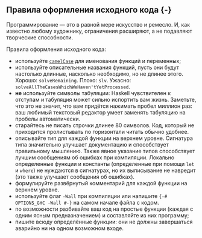 Правила оформления исходного кода {-}
---------------------------------

Программирование — это в равной мере искусство и ремесло.
И, как известно любому художнику, ограничения расширяют, а не подавляют творческие способности.

Правила оформления исходного кода:

- используйте [`camelCase`](https://ru.wikipedia.org/wiki/CamelCase) для именования функций и переменных;
- используйте описательные названия функций, пусть они будут настолько
  длинные, насколько необходимо, но не длинее этого.
  Хорошо: `solveRemaining`. Плохо: `slv`. Ужасно: `solveAllTheCasesWhichWeHaven'tYetProcessed`.
- **не** используйте символы табуляции: Haskell чувствителен к отступам
  и табуляция может сильно испортить вам жизнь. Заметьте, что это не
  значит, что вам придётся нажимать пробел миллион раз: ваш любимый текстовый редактор
  умеет заменять табуляцию на пробелы автоматически.
- старайтесь не писать строчки длинее 80 символов. Код, который не приходится
  пролистывать по горизонтали читать обычно удобнее.
- описывайте тип для каждой функции на верхнем уровне. Сигнатура типа значительно
  улучшает документацию и способствует правильному мышлению. Также явное указание
  типов способствует лучшим сообщениям об ошибках при компиляции.
  Локально определенные функции и константы (определенные при помощи `let` и `where`)
  не нуждаются в сигнатурах, но их выписывание не навредит (это также улучшает
  сообщения об ошибках).
- формулируйте развёрнутый комментарий для каждой функции на верхнем уровне.
- используйте флаг `-Wall` при компиляции или напишите `{-# OPTIONS_GHC -Wall #-}`
  на самом начале файла с кодом.
- по возможности разбивайте ваш код на простые функции (каждая с одним ясным
  предназначением) и составляйте из них программу;
- пишите всюду определённые функции: они не должны завершаться аварийно
  ни на одном возможном входе.

